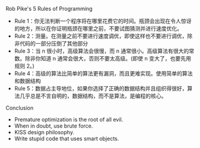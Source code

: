 Rob Pike's 5 Rules of Programming
* Rule 1：你无法判断一个程序将在哪里花费它的时间。瓶颈会出现在令人惊讶的地方，所以在你证明瓶颈在哪里之前，不要试图猜测并进行速度优化。
* Rule 2：测量。在测量之前不要进行速度调优，即使这样也不要进行调优，除非代码的一部分压倒了其他部分
* Rule 3：当 n 很小时，高级算法会很慢，而 n 通常很小。高级算法有很大的常数。除非你知道 n 通常会很大，否则不要太高级。(即使 n 变大了，也要先用规则 2。)
* Rule 4：高级的算法比简单的算法更有漏洞，而且更难实现。使用简单的算法和数据结构
* Rule 5：数据占主导地位，如果你选择了正确的数据结构并且组织得很好，算法几乎总是不言自明的，数据结构，而不是算法，是编程的核心。

Conclusion
* Premature optimization is the root of all evil.
* When in doubt, use brute force.
* KISS design philosophy.
* Write stupid code that uses smart objects.